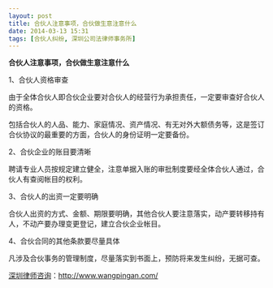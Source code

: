 ```yaml
---
layout: post
title: 合伙人注意事项，合伙做生意注意什么
date: 2014-03-13 15:31
tags: [合伙人纠纷, 深圳公司法律师事务所]
---
```

<strong>合伙人注意事项，合伙做生意注意什么</strong>

1、合伙人资格审查

由于全体合伙人即合伙企业要对合伙人的经营行为承担责任，一定要审查好合伙人的资格。

包括合伙人的人品、能力、家庭情况、资产情况、有无对外大额债务等，这是签订合伙协议的最重要的方面，合伙人的身份证明一定要备份。

2、合伙企业的账目要清晰

聘请专业人员按规定建立健全，注意单据入账的审批制度要经全体合伙人通过，合伙人有查阅帐目的权利。

3、合伙人的出资一定要明确

合伙人出资的方式、金额、期限要明确，其他合伙人要注意落实，动产要转移持有人，不动产要办理变更登记，建立合伙企业帐目。

4、合伙合同的其他条款要尽量具体

凡涉及合伙事务的管理制度，尽量落实到书面上，预防将来发生纠纷，无据可查。

<a href="http://www.wangpingan.com/">深圳律师咨询</a>：<a href="http://www.wangpingan.com/">http://www.wangpingan.com/</a>

